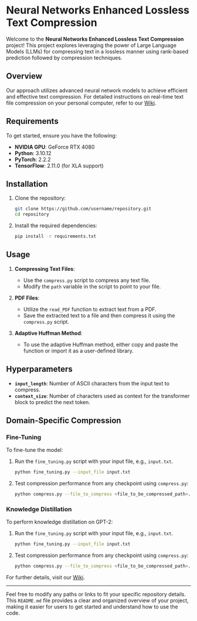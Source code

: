 # Neural Networks Enhanced Lossless Text Compression

Welcome to the **Neural Networks Enhanced Lossless Text Compression** project! This project explores leveraging the power of Large Language Models (LLMs) for compressing text in a lossless manner using rank-based prediction followed by compression techniques.

## Overview

Our approach utilizes advanced neural network models to achieve efficient and effective text compression. For detailed instructions on real-time text file compression on your personal computer, refer to our [Wiki](https://github.com/username/repository/wiki).

## Requirements

To get started, ensure you have the following:

- **NVIDIA GPU**: GeForce RTX 4080
- **Python**: 3.10.12
- **PyTorch**: 2.2.2
- **TensorFlow**: 2.11.0 (for XLA support)

## Installation

1. Clone the repository:

    ```bash
    git clone https://github.com/username/repository.git
    cd repository
    ```

2. Install the required dependencies:

    ```bash
    pip install -r requirements.txt
    ```

## Usage

1. **Compressing Text Files**:
    - Use the `compress.py` script to compress any text file.
    - Modify the `path` variable in the script to point to your file.

2. **PDF Files**:
    - Utilize the `read_PDF` function to extract text from a PDF.
    - Save the extracted text to a file and then compress it using the `compress.py` script.

3. **Adaptive Huffman Method**:
    - To use the adaptive Huffman method, either copy and paste the function or import it as a user-defined library.

## Hyperparameters

- **`input_length`**: Number of ASCII characters from the input text to compress.
- **`context_size`**: Number of characters used as context for the transformer block to predict the next token.

## Domain-Specific Compression

### Fine-Tuning

To fine-tune the model:

1. Run the `fine_tuning.py` script with your input file, e.g., `input.txt`.

    ```bash
    python fine_tuning.py --input_file input.txt
    ```

2. Test compression performance from any checkpoint using `compress.py`:

    ```bash
    python compress.py --file_to_compress <file_to_be_compressed_path>.txt --checkpoint <current_directory_path>/fine_tuning_weights/checkpoint-XXXX
    ```

### Knowledge Distillation

To perform knowledge distillation on GPT-2:

1. Run the `fine_tuning.py` script with your input file, e.g., `input.txt`.

    ```bash
    python fine_tuning.py --input_file input.txt
    ```

2. Test compression performance from any checkpoint using `compress.py`:

    ```bash
    python compress.py --file_to_compress <file_to_be_compressed_path>.txt --checkpoint <current_directory_path>/knowledge_distillation_weights/checkpoint-XXXX
    ```

For further details, visit our [Wiki](https://github.com/username/repository/wiki).

---

Feel free to modify any paths or links to fit your specific repository details. This `README.md` file provides a clear and organized overview of your project, making it easier for users to get started and understand how to use the code.

